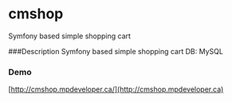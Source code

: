 # cmshop
Symfony based simple shopping cart

###Description
Symfony based simple shopping cart
DB: MySQL

### Demo
[http://cmshop.mpdeveloper.ca/](http://cmshop.mpdeveloper.ca)